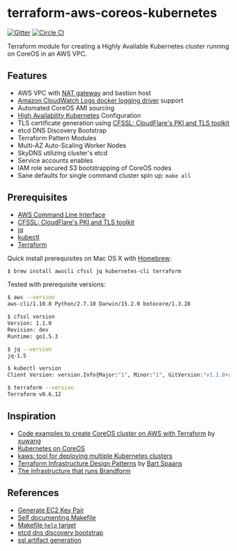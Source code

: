 # terraform-aws-coreos-kubernetes

[![Gitter](https://badges.gitter.im/kz8s/tack.svg)](https://gitter.im/kz8s/tack?utm_source=badge&utm_medium=badge&utm_campaign=pr-badge)
[![Circle CI](https://circleci.com/gh/kz8s/tack.svg?style=svg)](https://circleci.com/gh/kz8s/tack)

Terraform module for creating a Highly Available Kubernetes cluster running on CoreOS in an AWS VPC.

## Features
* AWS VPC with [NAT gateway](http://docs.aws.amazon.com/AmazonVPC/latest/UserGuide/vpc-nat-gateway.html) and bastion host
* [Amazon CloudWatch Logs docker logging driver](https://docs.docker.com/engine/admin/logging/awslogs/) support
* Automated CoreOS AMI sourcing
* [High Availability Kubernetes](http://kubernetes.io/v1.1/docs/admin/high-availability.html) Configuration
* TLS certificate generation using [CFSSL: CloudFlare's PKI and TLS toolkit](https://cfssl.org/)
* etcd DNS Discovery Bootstrap
* Terraform Pattern Modules
* Multi-AZ Auto-Scaling Worker Nodes
* SkyDNS utilizing cluster's etcd
* Service accounts enables
* IAM role secured S3 bootstrapping of CoreOS nodes
* Sane defaults for single command cluster spin up: `make all`

## Prerequisites
* [AWS Command Line Interface](http://aws.amazon.com/documentation/cli/)
* [CFSSL: CloudFlare's PKI and TLS toolkit](https://cfssl.org/)
* [jq](https://stedolan.github.io/jq/)
* [kubectl](http://kubernetes.io/v1.1/docs/user-guide/kubectl-overview.html)
* [Terraform](https://www.terraform.io/)

Quick install prerequisites on Mac OS X with [Homebrew](http://brew.sh/):

```bash
$ brew install awscli cfssl jq kubernetes-cli terraform
```

Tested with prerequisite versions:

```bash
$ aws --version
aws-cli/1.10.8 Python/2.7.10 Darwin/15.2.0 botocore/1.3.28

$ cfssl version
Version: 1.1.0
Revision: dev
Runtime: go1.5.3

$ jq --version
jq-1.5

$ kubectl version
Client Version: version.Info{Major:"1", Minor:"1", GitVersion:"v1.1.8+a8af33d", GitCommit:"a8af33dc07ee08defa2d503f81e7deea32dd1d3b", GitTreeState:"not a git tree"}

$ terraform --version
Terraform v0.6.12
```

## Inspiration
* [Code examples to create CoreOS cluster on AWS with Terraform](https://github.com/xuwang/aws-terraform) by [xuwang](https://github.com/xuwang)
* [Kubernetes on CoreOS](https://github.com/coreos/coreos-kubernetes)
* [kaws: tool for deploying multiple Kubernetes clusters](https://github.com/InQuicker/kaws)
* [Terraform Infrastructure Design Patterns](https://www.opencredo.com/2015/09/14/terraform-infrastructure-design-patterns/) by [Bart Spaans](https://www.opencredo.com/author/bart/)
* [The infrastructure that runs Brandform](https://github.com/brandfolder/infrastructure)

## References
* [Generate EC2 Key Pair](https://github.com/xuwang/aws-terraform/blob/master/scripts/aws-keypair.sh)
* [Self documenting Makefile](https://gist.github.com/prwhite/8168133)
* [Makefile `help` target](https://gist.github.com/rcmachado/af3db315e31383502660)
* [etcd dns discovery bootstrap](https://coreos.com/etcd/docs/latest/clustering.html#dns-discovery)
* [ssl artifact generation](https://github.com/coreos/coreos-kubernetes/tree/master/lib)

